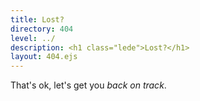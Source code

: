 ```yaml
---
title: Lost?
directory: 404
level: ../
description: <h1 class="lede">Lost?</h1>
layout: 404.ejs
---
```

<p class="major">That's ok, let's get you <em>back on track</em>.</p>